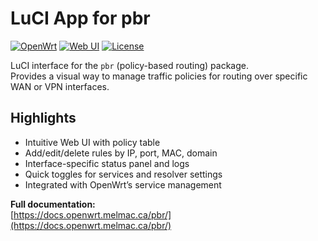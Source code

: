 # LuCI App for pbr

[![OpenWrt](https://img.shields.io/badge/OpenWrt-Compatible-blueviolet)](https://openwrt.org)
[![Web UI](https://img.shields.io/badge/Web_UI-Available-blue)](https://docs.openwrt.melmac.ca/pbr/)
[![License](https://img.shields.io/badge/License-GPL--3.0-lightgrey)](https://github.com/stangri/luci-app-pbr/blob/master/LICENSE)

LuCI interface for the `pbr` (policy-based routing) package.  
Provides a visual way to manage traffic policies for routing over specific WAN or VPN interfaces.

## Highlights

- Intuitive Web UI with policy table
- Add/edit/delete rules by IP, port, MAC, domain
- Interface-specific status panel and logs
- Quick toggles for services and resolver settings
- Integrated with OpenWrt’s service management

**Full documentation:**  
[https://docs.openwrt.melmac.ca/pbr/](https://docs.openwrt.melmac.ca/pbr/)

